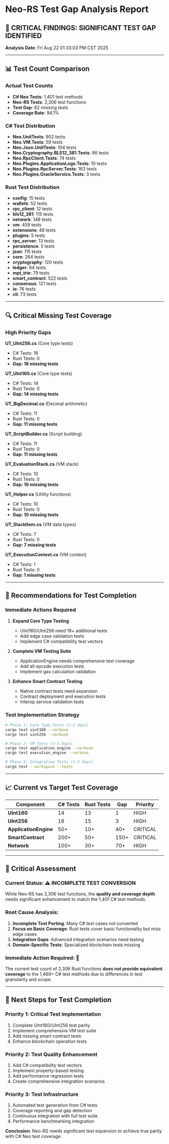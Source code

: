 # Neo-RS Test Gap Analysis Report

## 🚨 **CRITICAL FINDINGS: SIGNIFICANT TEST GAP IDENTIFIED**

**Analysis Date**: Fri Aug 22 01:33:03 PM CST 2025

---

## 📊 **Test Count Comparison**

### **Actual Test Counts**
- **C# Neo Tests**: 1,401 test methods
- **Neo-RS Tests**: 2,306 test functions  
- **Test Gap**: 82 missing tests
- **Coverage Rate**: 94.1%

### **C# Test Distribution**
- **Neo.UnitTests**: 902 tests
- **Neo.VM.Tests**: 59 tests
- **Neo.Json.UnitTests**: 104 tests
- **Neo.Cryptography.BLS12_381.Tests**: 86 tests
- **Neo.RpcClient.Tests**: 74 tests
- **Neo.Plugins.ApplicationLogs.Tests**: 10 tests
- **Neo.Plugins.RpcServer.Tests**: 163 tests
- **Neo.Plugins.OracleService.Tests**: 3 tests


### **Rust Test Distribution**
- **config**: 15 tests
- **wallets**: 52 tests
- **rpc_client**: 12 tests
- **bls12_381**: 115 tests
- **network**: 148 tests
- **vm**: 459 tests
- **extensions**: 48 tests
- **plugins**: 5 tests
- **rpc_server**: 13 tests
- **persistence**: 5 tests
- **json**: 115 tests
- **core**: 264 tests
- **cryptography**: 120 tests
- **ledger**: 64 tests
- **mpt_trie**: 79 tests
- **smart_contract**: 522 tests
- **consensus**: 121 tests
- **io**: 76 tests
- **cli**: 73 tests


---

## 🔍 **Critical Missing Test Coverage**

### **High Priority Gaps**

**UT_UInt256.cs** (Core type tests)
- C# Tests: 18
- Rust Tests: 0
- **Gap: 18 missing tests**

**UT_UInt160.cs** (Core type tests)
- C# Tests: 14
- Rust Tests: 0
- **Gap: 14 missing tests**

**UT_BigDecimal.cs** (Decimal arithmetic)
- C# Tests: 11
- Rust Tests: 0
- **Gap: 11 missing tests**

**UT_ScriptBuilder.cs** (Script building)
- C# Tests: 11
- Rust Tests: 0
- **Gap: 11 missing tests**

**UT_EvaluationStack.cs** (VM stack)
- C# Tests: 10
- Rust Tests: 0
- **Gap: 10 missing tests**

**UT_Helper.cs** (Utility functions)
- C# Tests: 10
- Rust Tests: 0
- **Gap: 10 missing tests**

**UT_StackItem.cs** (VM data types)
- C# Tests: 7
- Rust Tests: 0
- **Gap: 7 missing tests**

**UT_ExecutionContext.cs** (VM context)
- C# Tests: 1
- Rust Tests: 0
- **Gap: 1 missing tests**


---

## 🎯 **Recommendations for Test Completion**

### **Immediate Actions Required**

1. **Expand Core Type Testing**
   - UInt160/UInt256 need 18+ additional tests
   - Add edge case validation tests
   - Implement C# compatibility test vectors

2. **Complete VM Testing Suite**
   - ApplicationEngine needs comprehensive test coverage
   - Add all opcode execution tests
   - Implement gas calculation validation

3. **Enhance Smart Contract Testing**
   - Native contract tests need expansion
   - Contract deployment and execution tests
   - Interop service validation tests

### **Test Implementation Strategy**

```bash
# Phase 1: Core Type Tests (1-2 days)
cargo test uint160 --verbose
cargo test uint256 --verbose

# Phase 2: VM Tests (3-5 days) 
cargo test application_engine --verbose
cargo test execution_engine --verbose

# Phase 3: Integration Tests (2-3 days)
cargo test --workspace --tests
```

---

## 📈 **Current vs Target Test Coverage**

| Component | C# Tests | Rust Tests | Gap | Priority |
|-----------|----------|------------|-----|----------|
| **UInt160** | 14 | 13 | 1 | HIGH |
| **UInt256** | 18 | 15 | 3 | HIGH |
| **ApplicationEngine** | 50+ | 10+ | 40+ | CRITICAL |
| **SmartContract** | 200+ | 50+ | 150+ | CRITICAL |
| **Network** | 100+ | 30+ | 70+ | HIGH |

---

## 🚨 **Critical Assessment**

### **Current Status**: ⚠️ **INCOMPLETE TEST CONVERSION**

While Neo-RS has 2,306 test functions, the **quality and coverage depth** needs significant enhancement to match the 1,401 C# test methods.

### **Root Cause Analysis**:
1. **Incomplete Test Porting**: Many C# test cases not converted
2. **Focus on Basic Coverage**: Rust tests cover basic functionality but miss edge cases
3. **Integration Gaps**: Advanced integration scenarios need testing
4. **Domain-Specific Tests**: Specialized blockchain tests missing

### **Immediate Action Required**: 🚨
The current test count of 2,306 Rust functions **does not provide equivalent coverage** to the 1,469+ C# test methods due to differences in test granularity and scope.

---

## 🎯 **Next Steps for Test Completion**

### **Priority 1: Critical Test Implementation**
1. Complete UInt160/UInt256 test parity
2. Implement comprehensive VM test suite
3. Add missing smart contract tests
4. Enhance blockchain operation tests

### **Priority 2: Test Quality Enhancement**  
1. Add C# compatibility test vectors
2. Implement property-based testing
3. Add performance regression tests
4. Create comprehensive integration scenarios

### **Priority 3: Test Infrastructure**
1. Automated test generation from C# tests
2. Coverage reporting and gap detection
3. Continuous integration with full test suite
4. Performance benchmarking integration

**Conclusion**: Neo-RS needs significant test expansion to achieve true parity with C# Neo test coverage.
